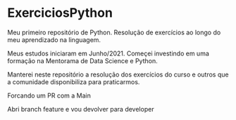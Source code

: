 # ExerciciosPython
Meu primeiro repositório de Python. Resolução de exercícios ao longo do meu aprendizado na linguagem.

Meus estudos iniciaram em Junho/2021. Começei investindo em uma formação na Mentorama de Data Science e Python. 

Manterei neste repositório a resolução dos exercícios do curso e outros que a comunidade disponibiliza para praticarmos.

Forcando um PR com a Main

Abri branch feature e vou devolver para developer
